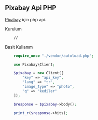 ## Pixabay Api PHP 
[Pixabay](pixabay.com) için php api.

Kurulum
```bash
    //
```


Basit Kullanım
```php
    require_once "./vendor/autoload.php";

    use Pixabay\Client;

    $pixabay = new Client([
        "key" => "api_key",
        "lang" => "tr",
        "image_type" => "photo",
        "q" => "kediler"
    ]);

    $response = $pixabay->body();

    print_r($response->hits);
```